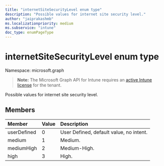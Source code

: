 ```yaml
---
title: "internetSiteSecurityLevel enum type"
description: "Possible values for internet site security level."
author: "jaiprakashmb"
ms.localizationpriority: medium
ms.subservice: "intune"
doc_type: enumPageType
---
```


# internetSiteSecurityLevel enum type

Namespace: microsoft.graph

> **Note:** The Microsoft Graph API for Intune requires an [active Intune license](https://go.microsoft.com/fwlink/?linkid=839381) for the tenant.

Possible values for internet site security level.

## Members
|Member|Value|Description|
|:---|:---|:---|
|userDefined|0|User Defined, default value, no intent.|
|medium|1|Medium.|
|mediumHigh|2|Medium-High.|
|high|3|High.|
